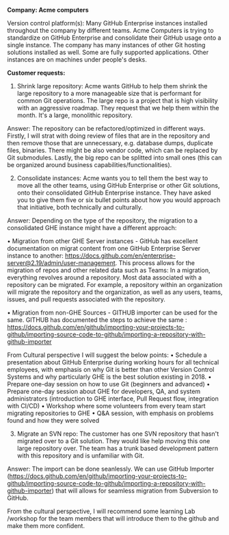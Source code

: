 **Company: Acme computers**

Version control platform(s): Many GitHub Enterprise instances installed throughout the company by different teams. Acme Computers is trying to standardize on GitHub Enterprise and consolidate their GitHub usage onto a single instance. The company has many instances of other Git hosting solutions installed as well. Some are fully supported applications. Other instances are on machines under people's desks.

**Customer requests:**

1) Shrink large repository: Acme wants GitHub to help them shrink the large repository to a more manageable size that is performant for common Git operations. The large repo is a project that is high visibility with an aggressive roadmap. They request that we help them within the month. It's a large, monolithic repository.

Answer: The repository can be refactored/optimized in different ways. Firstly, I will strat with doing review of files that are in the repository and then remove those that are unnecessary, e.g. database dumps, duplicate files, binaries. There might be also vendor code, which can be replaced by Git submodules. Lastly, the big repo can be splitted into small ones (this can be organized around business capabilities/functionalities). 

2) Consolidate instances: Acme wants you to tell them the best way to move all the other teams, using GitHub Enterprise or other Git solutions, onto their consolidated GitHub Enterprise instance. They have asked you to give them five or six bullet points about how you would approach that initiative, both technically and culturally.

Answer: 
Depending on the type of the repository, the migration to a consolidated GHE instance might have a different approach:

• Migration from other GHE Server instances - GitHub has excellent documentation on migrat content from one GitHub Enterprise Server instance to another: https://docs.github.com/en/enterprise-server@2.19/admin/user-management. This process allows for the migration of repos and other related data such as Teams:
In a migration, everything revolves around a repository. Most data associated with a repository can be migrated. For example, a repository within an organization will migrate the repository and the organization, as well as any users, teams, issues, and pull requests associated with the repository.

• Migration from non-GHE Sources - GITHUB importer can be used for the same. GITHUB has documented the steps to achieve the same : https://docs.github.com/en/github/importing-your-projects-to-github/importing-source-code-to-github/importing-a-repository-with-github-importer

From Cultural perspective I will suggest the below points:
•	Schedule a presentation about GitHub Enterprise during working hours for all technical employees, with emphasis on why Git is better than other Version Control Systems and why particularly GHE is the best solution existing in 2018.
•	Prepare one-day session on how to use Git (beginners and advanced)
•	Prepare one-day session about GHE for developers, QA, and system administrators (introduction to GHE interface, Pull Request flow, integration with CI/CD)
•	Workshop where some volunteers from every team start migrating repositories to GHE
•	Q&A session, with emphasis on problems found and how they were solved

3) Migrate an SVN repo: The customer has one SVN repository that hasn't migrated over to a Git solution. They would like help moving this one large repository over. The team has a trunk based development pattern with this repository and is unfamiliar with Git.

Answer: 
The import can be done seanlessly. We can use GitHub Importer (https://docs.github.com/en/github/importing-your-projects-to-github/importing-source-code-to-github/importing-a-repository-with-github-importer) that will allows for seamless migration from Subversion to GitHub.

From the cultural perspective, I will recommend some learning Lab /workshop for the team members that will introduce them to the github and make them more confident.
